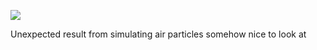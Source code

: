 ![](https://github.com/JiayouQin/Python-projects/blob/master/pictures/air%20particle2.gif?raw=true)

Unexpected result from simulating air particles
somehow nice to look at
